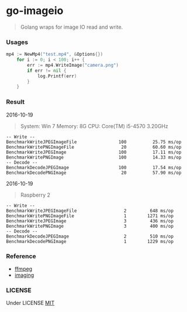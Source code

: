 # go-imageio
> Golang wraps for image IO read and write.

### Usages

```go
mp4 := NewMp4("test.mp4", &Options{})
	for i := 0; i < 100; i++ {
		err := mp4.WriteImage("camera.png")
		if err != nil {
			log.Printf(err)
		}
	}
```

### Result
2016-10-19
> System: Win 7
> Memory: 8G
> CPU: Core(TM) i5-4570 3.20GHz

```
-- Write --
BenchmarkWriteJPEGImageFile                100          25.75 ms/op
BenchmarkWritePNGImageFile                  20          60.60 ms/op
BenchmarkWriteJPEGImage                    100          17.11 ms/op
BenchmarkWritePNGImage                     100          14.33 ms/op
-- Decode --
BenchmarkDecodeJPEGImage                   100          17.54 ms/op
BenchmarkDecodePNGImage                     20          57.90 ms/op
```

2016-10-19
> Raspberry 2

```
-- Write --
BenchmarkWriteJPEGImageFile                  2         648 ms/op
BenchmarkWritePNGImageFile                   1        1271 ms/op
BenchmarkWriteJPEGImage                      3         436 ms/op
BenchmarkWritePNGImage                       3         400 ms/op
-- Decode --
BenchmarkDecodeJPEGImage                     2         510 ms/op
BenchmarkDecodePNGImage                      1        1229 ms/op
```

### Reference

- [ffmpeg](https://www.ffmpeg.org/) 
- [imaging](https://github.com/disintegration/imaging) 

### LICENSE

Under LICENSE [MIT](https://github.com/openatx/go-stf/blob/master/LICENSE) 
